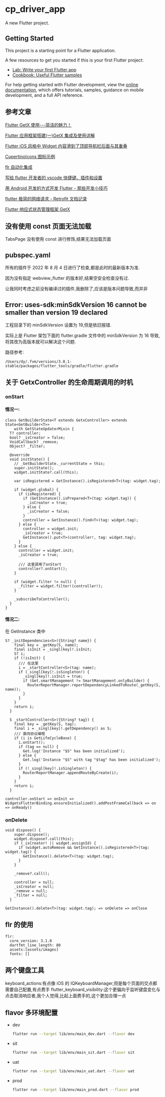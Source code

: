 # cp_driver_app

A new Flutter project.

## Getting Started

This project is a starting point for a Flutter application.

A few resources to get you started if this is your first Flutter project:

- [Lab: Write your first Flutter app](https://docs.flutter.dev/get-started/codelab)
- [Cookbook: Useful Flutter samples](https://docs.flutter.dev/cookbook)

For help getting started with Flutter development, view the
[online documentation](https://docs.flutter.dev/), which offers tutorials,
samples, guidance on mobile development, and a full API reference.

## 参考文章

[Flutter GetX 使用---简洁的魅力！](https://juejin.cn/post/6924104248275763208)

[Flutter 应用框架搭建(一)GetX 集成及使用详解](https://juejin.cn/post/7039637076962181157)

[Flutter iOS 风格中 Widget 内容滑到了顶部导航栏后面与其重叠](https://blog.csdn.net/ww897532167/article/details/111093988)

[CupertinoIcons 图标示例](https://api.flutter.dev/flutter/cupertino/CupertinoIcons-class.html#constants)

[flr 自动化集成](https://github.com/Fly-Mix/flr-cli/blob/master/README.zh-cn.md)

[写给 flutter 开发者的 vscode 快捷键、插件和设置](https://zhuanlan.zhihu.com/p/479768061)

[用 Android 开发的方式开发 Flutter - 那些开发小技巧](https://juejin.cn/post/7231887884739543097#heading-6)

[flutter 极简的网络请求 - Retrofit 文档记录](https://juejin.cn/post/7244358444349128763)

[Flutter 响应式状态管理框架 GetX](https://juejin.cn/post/7147614736064970789#heading-14)

## 没有使用 const 页面无法加载

TabsPage 没有使用 const 进行修饰,结果无法加载页面

## pubspec.yaml

所有的插件于 2022 年 8 月 4 日进行了检查,都是此时的最新版本为准.

因为没有指定 webview_flutter 的版本好,结果空安全检查没有过.

让我同时考虑之前没有编译过的插件,我删除了,应该是版本问题导致,而并非

## Error: uses-sdk:minSdkVersion 16 cannot be smaller than version 19 declared

工程目录下的 minSdkVersion 设置为 19,但是依旧报错.

实际上是 Flutter 架包下面的 flutter.gradle 文件中的 minSdkVersion 为 16 导致,将其改为高版本就可以解决这个问题.

路径参考:

```
/Users/dy/.fvm/versions/3.0.1-stable/packages/flutter_tools/gradle/flutter.gradle
```

## 关于 GetxController 的生命周期调用的时机

### onStart

#### 情况一:

```
class GetBuilderState<T extends GetxController> extends State<GetBuilder<T>>
    with GetStateUpdaterMixin {
  T? controller;
  bool? _isCreator = false;
  VoidCallback? _remove;
  Object? _filter;

  @override
  void initState() {
    // _GetBuilderState._currentState = this;
    super.initState();
    widget.initState?.call(this);

    var isRegistered = GetInstance().isRegistered<T>(tag: widget.tag);

    if (widget.global) {
      if (isRegistered) {
        if (GetInstance().isPrepared<T>(tag: widget.tag)) {
          _isCreator = true;
        } else {
          _isCreator = false;
        }
        controller = GetInstance().find<T>(tag: widget.tag);
      } else {
        controller = widget.init;
        _isCreator = true;
        GetInstance().put<T>(controller!, tag: widget.tag);
      }
    } else {
      controller = widget.init;
      _isCreator = true;

      /// 这里调用了onStart
      controller?.onStart();
    }

    if (widget.filter != null) {
      _filter = widget.filter!(controller!);
    }

    _subscribeToController();
  }
}
```

#### 情况二:

在 GetInstance 类中

```
S? _initDependencies<S>({String? name}) {
    final key = _getKey(S, name);
    final isInit = _singl[key]!.isInit;
    S? i;
    if (!isInit) {
      /// 在这里
      i = _startController<S>(tag: name);
      if (_singl[key]!.isSingleton!) {
        _singl[key]!.isInit = true;
        if (Get.smartManagement != SmartManagement.onlyBuilder) {
          RouterReportManager.reportDependencyLinkedToRoute(_getKey(S, name));
        }
      }
    }
    return i;
  }

  S _startController<S>({String? tag}) {
    final key = _getKey(S, tag);
    final i = _singl[key]!.getDependency() as S;
    /// 面向协议编程
    if (i is GetLifeCycleBase) {
      i.onStart();
      if (tag == null) {
        Get.log('Instance "$S" has been initialized');
      } else {
        Get.log('Instance "$S" with tag "$tag" has been initialized');
      }
      if (!_singl[key]!.isSingleton!) {
        RouterReportManager.appendRouteByCreate(i);
      }
    }
    return i;
  }
```

`controller.onStart => onInit => WidgetsFlutterBinding.ensureInitialized().addPostFrameCallback => on => onReady()`

### onDelete

```
void dispose() {
    super.dispose();
    widget.dispose?.call(this);
    if (_isCreator! || widget.assignId) {
      if (widget.autoRemove && GetInstance().isRegistered<T>(tag: widget.tag)) {
        GetInstance().delete<T>(tag: widget.tag);
      }
    }

    _remove?.call();

    controller = null;
    _isCreator = null;
    _remove = null;
    _filter = null;
  }
```

`GetInstance().delete<T>(tag: widget.tag); => onDelete => onClose`

## flr 的使用

```
flr:
  core_version: 3.1.0
  dartfmt_line_length: 80
  assets:[assets/images]
  fonts: []
```

## 两个键盘工具

keyboard_actions:有点像 iOS 的 IQKeyboardManager,但是每个页面的交点都需要自己配置,有点费手
flutter_keyboard_visibility:这个更偏向于监听键盘变化与点击取消响应者,我个人觉得,比起上面费手的,这个更加合理一点

## flavor 多环境配置

- dev
  ```bash
  flutter run --target lib/env/main_dev.dart --flavor dev
  ```
- sit
  ```bash
  flutter run --target lib/env/main_sit.dart --flavor sit
  ```
- uat
  ```bash
  flutter run --target lib/env/main_uat.dart --flavor uat
  ```
- prod
  ```bash
  flutter run --target lib/env/main_prod.dart --flavor prod
  ```
